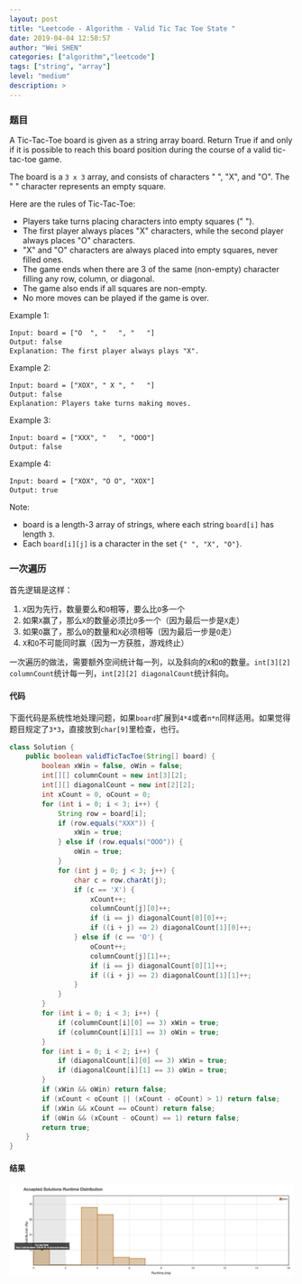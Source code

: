 ```yaml
---
layout: post
title: "Leetcode - Algorithm - Valid Tic Tac Toe State "
date: 2019-04-04 12:50:57
author: "Wei SHEN"
categories: ["algorithm","leetcode"]
tags: ["string", "array"]
level: "medium"
description: >
---
```


### 题目
A Tic-Tac-Toe board is given as a string array board. Return True if and only if it is possible to reach this board position during the course of a valid tic-tac-toe game.

The board is a `3 x 3` array, and consists of characters " ", "X", and "O".  The " " character represents an empty square.

Here are the rules of Tic-Tac-Toe:
* Players take turns placing characters into empty squares (" ").
* The first player always places "X" characters, while the second player always places "O" characters.
* "X" and "O" characters are always placed into empty squares, never filled ones.
* The game ends when there are 3 of the same (non-empty) character filling any row, column, or diagonal.
* The game also ends if all squares are non-empty.
* No more moves can be played if the game is over.

Example 1:
```
Input: board = ["O  ", "   ", "   "]
Output: false
Explanation: The first player always plays "X".
```

Example 2:
```
Input: board = ["XOX", " X ", "   "]
Output: false
Explanation: Players take turns making moves.
```

Example 3:
```
Input: board = ["XXX", "   ", "OOO"]
Output: false
```

Example 4:
```
Input: board = ["XOX", "O O", "XOX"]
Output: true
```

Note:
* board is a length-3 array of strings, where each string `board[i]` has length `3`.
* Each `board[i][j]` is a character in the set `{" ", "X", "O"}`.


### 一次遍历
首先逻辑是这样：
1. `X`因为先行，数量要么和`O`相等，要么比`O`多一个
2. 如果`X`赢了，那么`X`的数量必须比`O`多一个（因为最后一步是`X`走）
3. 如果`O`赢了，那么`O`的数量和`X`必须相等（因为最后一步是`O`走）
4. `X`和`O`不可能同时赢（因为一方获胜，游戏终止）

一次遍历的做法，需要额外空间统计每一列，以及斜向的`X`和`O`的数量。`int[3][2] columnCount`统计每一列，`int[2][2] diagonalCount`统计斜向。

#### 代码
下面代码是系统性地处理问题，如果`board`扩展到`4*4`或者`n*n`同样适用。如果觉得题目规定了`3*3`，直接放到`char[9]`里检查，也行。
```java
class Solution {
    public boolean validTicTacToe(String[] board) {
        boolean xWin = false, oWin = false;
        int[][] columnCount = new int[3][2];
        int[][] diagonalCount = new int[2][2];
        int xCount = 0, oCount = 0;
        for (int i = 0; i < 3; i++) {
            String row = board[i];
            if (row.equals("XXX")) {
                xWin = true;
            } else if (row.equals("OOO")) {
                oWin = true;
            }
            for (int j = 0; j < 3; j++) {
                char c = row.charAt(j);
                if (c == 'X') {
                    xCount++;
                    columnCount[j][0]++;
                    if (i == j) diagonalCount[0][0]++;
                    if ((i + j) == 2) diagonalCount[1][0]++;
                } else if (c == 'O') {
                    oCount++;
                    columnCount[j][1]++;
                    if (i == j) diagonalCount[0][1]++;
                    if ((i + j) == 2) diagonalCount[1][1]++;
                }
            }
        }
        for (int i = 0; i < 3; i++) {
            if (columnCount[i][0] == 3) xWin = true;
            if (columnCount[i][1] == 3) oWin = true;
        }
        for (int i = 0; i < 2; i++) {
            if (diagonalCount[i][0] == 3) xWin = true;
            if (diagonalCount[i][1] == 3) oWin = true;
        }
        if (xWin && oWin) return false;
        if (xCount < oCount || (xCount - oCount) > 1) return false;
        if (xWin && xCount == oCount) return false;
        if (oWin && (xCount - oCount) == 1) return false;
        return true;
    }
}
```

#### 结果
![valid-tic-tac-toe-state-1](/images/leetcode/valid-tic-tac-toe-state-1.png)
